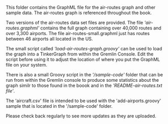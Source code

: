 This folder contains the GraphML file for the air-routes graph and other sample data. The air-routes graph is referenced throughout the book.

Two versions of the air-routes data set files are provided. The file *'air-routes.graphml'* contains the full graph containing over 40,000 routes and over 3,300 airports. The file air-routes-small.graphml just has routes between 46 airports all located in the US.

The small script called *'load-air-routes-graph.groovy'* can be used to load the graph into a TinkerGraph from within the Gremlin Console. Edit the script before using it to adjust the location of where you put the GraphML file on your system.

There is also a small Groovy script in the *'/sample-code'* folder that can be run from within the Gremlin console to produce some statistics about the graph similr to those found in the boook and in the *'README-air-routes.txt file'*.

The 'aircraft.csv' file is intended to be used with the 'add-airports.groovy' sample that is located in the '/sample-code' folder.

Please check back regularly to see more updates as they are uploaded.
